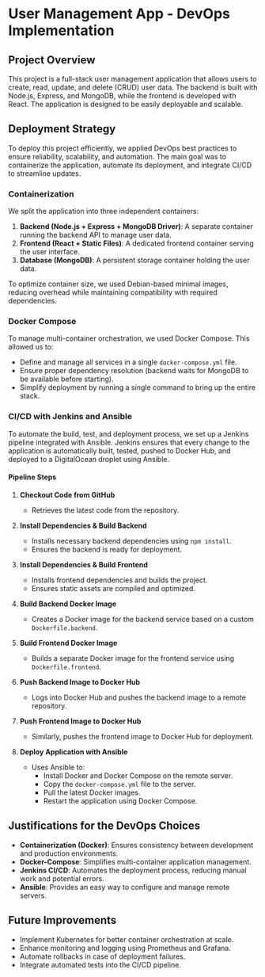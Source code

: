 # User Management App - DevOps Implementation

## Project Overview
This project is a full-stack user management application that allows users to create, read, update, and delete (CRUD) user data. The backend is built with Node.js, Express, and MongoDB, while the frontend is developed with React. The application is designed to be easily deployable and scalable.

## Deployment Strategy
To deploy this project efficiently, we applied DevOps best practices to ensure reliability, scalability, and automation. The main goal was to containerize the application, automate its deployment, and integrate CI/CD to streamline updates.

### Containerization
We split the application into three independent containers:
1. **Backend (Node.js + Express + MongoDB Driver)**: A separate container running the backend API to manage user data.
2. **Frontend (React + Static Files)**: A dedicated frontend container serving the user interface.
3. **Database (MongoDB)**: A persistent storage container holding the user data.

To optimize container size, we used Debian-based minimal images, reducing overhead while maintaining compatibility with required dependencies.

### Docker Compose
To manage multi-container orchestration, we used Docker Compose. This allowed us to:
- Define and manage all services in a single `docker-compose.yml` file.
- Ensure proper dependency resolution (backend waits for MongoDB to be available before starting).
- Simplify deployment by running a single command to bring up the entire stack.

### CI/CD with Jenkins and Ansible
To automate the build, test, and deployment process, we set up a Jenkins pipeline integrated with Ansible. Jenkins ensures that every change to the application is automatically built, tested, pushed to Docker Hub, and deployed to a DigitalOcean droplet using Ansible.

#### **Pipeline Steps**
1. **Checkout Code from GitHub**
   - Retrieves the latest code from the repository.

2. **Install Dependencies & Build Backend**
   - Installs necessary backend dependencies using `npm install`.
   - Ensures the backend is ready for deployment.

3. **Install Dependencies & Build Frontend**
   - Installs frontend dependencies and builds the project.
   - Ensures static assets are compiled and optimized.

4. **Build Backend Docker Image**
   - Creates a Docker image for the backend service based on a custom `Dockerfile.backend`.

5. **Build Frontend Docker Image**
   - Builds a separate Docker image for the frontend service using `Dockerfile.frontend`.

6. **Push Backend Image to Docker Hub**
   - Logs into Docker Hub and pushes the backend image to a remote repository.

7. **Push Frontend Image to Docker Hub**
   - Similarly, pushes the frontend image to Docker Hub for deployment.

8. **Deploy Application with Ansible**
   - Uses Ansible to:
     - Install Docker and Docker Compose on the remote server.
     - Copy the `docker-compose.yml` file to the server.
     - Pull the latest Docker images.
     - Restart the application using Docker Compose.

## Justifications for the DevOps Choices
- **Containerization (Docker)**: Ensures consistency between development and production environments.
- **Docker-Compose**: Simplifies multi-container application management.
- **Jenkins CI/CD**: Automates the deployment process, reducing manual work and potential errors.
- **Ansible**: Provides an easy way to configure and manage remote servers.

## Future Improvements
- Implement Kubernetes for better container orchestration at scale.
- Enhance monitoring and logging using Prometheus and Grafana.
- Automate rollbacks in case of deployment failures.
- Integrate automated tests into the CI/CD pipeline.


